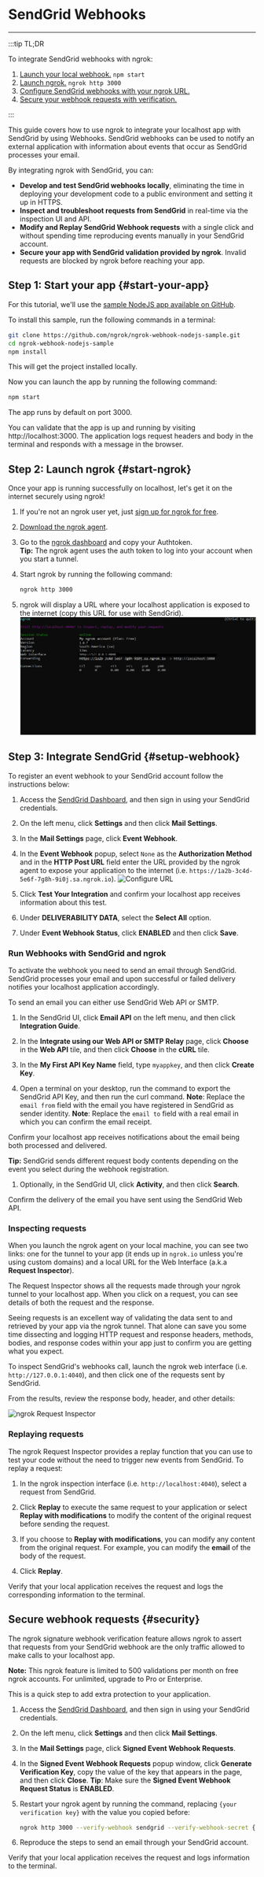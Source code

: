 # SendGrid Webhooks
------------

:::tip TL;DR

To integrate SendGrid webhooks with ngrok:
1. [Launch your local webhook.](#start-your-app) `npm start`
1. [Launch ngrok.](#start-ngrok) `ngrok http 3000`
1. [Configure SendGrid webhooks with your ngrok URL.](#setup-webhook)
1. [Secure your webhook requests with verification.](#security)

:::

This guide covers how to use ngrok to integrate your localhost app with SendGrid by using Webhooks.
SendGrid webhooks can be used to notify an external application with information about events that occur as SendGrid processes your email. 

By integrating ngrok with SendGrid, you can:

- **Develop and test SendGrid webhooks locally**, eliminating the time in deploying your development code to a public environment and setting it up in HTTPS.
- **Inspect and troubleshoot requests from SendGrid** in real-time via the inspection UI and API.
- **Modify and Replay SendGrid Webhook requests** with a single click and without spending time reproducing events manually in your SendGrid account.
- **Secure your app with SendGrid validation provided by ngrok**. Invalid requests are blocked by ngrok before reaching your app.


## **Step 1**: Start your app {#start-your-app}

For this tutorial, we'll use the [sample NodeJS app available on GitHub](https://github.com/ngrok/ngrok-webhook-nodejs-sample). 

To install this sample, run the following commands in a terminal:

```bash
git clone https://github.com/ngrok/ngrok-webhook-nodejs-sample.git
cd ngrok-webhook-nodejs-sample
npm install
```

This will get the project installed locally.

Now you can launch the app by running the following command: 

```bash
npm start
```

The app runs by default on port 3000. 

You can validate that the app is up and running by visiting http://localhost:3000. The application logs request headers and body in the terminal and responds with a message in the browser.


## **Step 2**: Launch ngrok {#start-ngrok}

Once your app is running successfully on localhost, let's get it on the internet securely using ngrok! 

1. If you're not an ngrok user yet, just [sign up for ngrok for free](https://ngrok.com/signup).

1. [Download the ngrok agent](https://ngrok.com/download).

1. Go to the [ngrok dashboard](https://dashboard.ngrok.com) and copy your Authtoken. <br />
    **Tip:** The ngrok agent uses the auth token to log into your account when you start a tunnel.
    
1. Start ngrok by running the following command:
    ```bash
    ngrok http 3000
    ```

1. ngrok will display a URL where your localhost application is exposed to the internet (copy this URL for use with SendGrid).
    ![ngrok agent running](/img/integrations/launch_ngrok_tunnel.png)


## **Step 3**: Integrate  SendGrid {#setup-webhook}

To register an event webhook to your SendGrid account follow the instructions below:

1. Access the [SendGrid Dashboard](https://app.sendgrid.com/), and then sign in using your SendGrid credentials.

1. On the left menu, click **Settings** and then click **Mail Settings**.

1. In the **Mail Settings** page, click **Event Webhook**.

1. In the **Event Webhook** popup, select `None` as the **Authorization Method** and in the **HTTP Post URL** field enter the URL provided by the ngrok agent to expose your application to the internet (i.e. `https://1a2b-3c4d-5e6f-7g8h-9i0j.sa.ngrok.io`).
    ![Configure URL](img/ngrok_url_configuration_sendgrid.png)

1. Click **Test Your Integration** and confirm your localhost app receives information about this test.

1. Under **DELIVERABILITY DATA**, select the **Select All** option.

1. Under **Event Webhook Status**, click **ENABLED** and then click **Save**.


### Run Webhooks with SendGrid and ngrok

To activate the webhook you need to send an email through SendGrid. SendGrid processes your email and upon successful or failed delivery notifies your localhost application accordingly.

To send an email you can either use SendGrid Web API or SMTP. 

1. In the SendGrid UI, click **Email API** on the left menu, and then click **Integration Guide**.

1. In the **Integrate using our Web API or SMTP Relay** page, click **Choose** in the **Web API** tile, and then click **Choose** in the **cURL** tile.

1. In the **My First API Key Name** field, type `myappkey`, and then click **Create Key**.

1. Open a terminal on your desktop, run the command to export the SendGrid API Key, and then run the curl command.
    **Note**: Replace the `email from` field with the email you have registered in SendGrid as sender identity.
    **Note**: Replace the `email to` field with a real email in which you can confirm the email receipt. 

Confirm your localhost app receives notifications about the email being both processed and delivered.

**Tip:** SendGrid sends different request body contents depending on the event you select during the webhook registration.

1. Optionally, in the SendGrid UI, click **Activity**, and then click **Search**. 

Confirm the delivery of the email you have sent using the SendGrid Web API.


### Inspecting requests

When you launch the ngrok agent on your local machine, you can see two links: one for the tunnel to your app (it ends up in `ngrok.io` unless you're using custom domains) and a local URL for the Web Interface (a.k.a **Request Inspector**).

The Request Inspector shows all the requests made through your ngrok tunnel to your localhost app. When you click on a request, you can see details of both the request and the response.

Seeing requests is an excellent way of validating the data sent to and retrieved by your app via the ngrok tunnel. That alone can save you some time dissecting and logging HTTP request and response headers, methods, bodies, and response codes within your app just to confirm you are getting what you expect.

To inspect SendGrid's webhooks call, launch the ngrok web interface (i.e. `http://127.0.0.1:4040`), and then click one of the requests sent by SendGrid.

From the results, review the response body, header, and other details:

![ngrok Request Inspector](img/ngrok_introspection_sendgrid_hooks.png)


### Replaying requests

The ngrok Request Inspector provides a replay function that you can use to test your code without the need to trigger new events from SendGrid. To replay a request:

1. In the ngrok inspection interface (i.e. `http://localhost:4040`), select a request from SendGrid.

1. Click **Replay** to execute the same request to your application or select **Replay with modifications** to modify the content of the original request before sending the request.

1. If you choose to **Replay with modifications**, you can modify any content from the original request. For example, you can modify the **email** of the body of the request.

1. Click **Replay**.

Verify that your local application receives the request and logs the corresponding information to the terminal.


## Secure webhook requests {#security}

The ngrok signature webhook verification feature allows ngrok to assert that requests from your SendGrid webhook are the only traffic allowed to make calls to your localhost app.

**Note:** This ngrok feature is limited to 500 validations per month on free ngrok accounts. For unlimited, upgrade to Pro or Enterprise.

This is a quick step to add extra protection to your application.

1. Access the [SendGrid Dashboard](https://app.sendgrid.com/), and then sign in using your SendGrid credentials.

1. On the left menu, click **Settings** and then click **Mail Settings**.

1. In the **Mail Settings** page, click **Signed Event Webhook Requests**.

1. In the **Signed Event Webhook Requests** popup window, click **Generate Verification Key**, copy the value of the key that appears in the page, and then click **Close**.
    **Tip**: Make sure the **Signed Event Webhook Request Status** is **ENABLED**.

1. Restart your ngrok agent by running the command, replacing `{your verification key}` with the value you copied before:
    ```bash
    ngrok http 3000 --verify-webhook sendgrid --verify-webhook-secret {your verification key}
    ```

1. Reproduce the steps to send an email through your SendGrid account.

Verify that your local application receives the request and logs information to the terminal.


